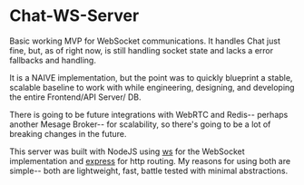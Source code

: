 # Chat-WS-Server

Basic working MVP for WebSocket communications. It handles Chat just fine, but, as of right now, is still handling socket state and lacks a error fallbacks and handling. 

It is a NAIVE implementation, but the point was to quickly blueprint a stable, scalable baseline to work with while engineering, designing, and developing the entire Frontend/API Server/ DB.

There is going to be future integrations with WebRTC and Redis-- perhaps another Mesage Broker-- for scalability, so there's going to be a lot of breaking changes in the future.

This server was built with NodeJS using [ws](https://www.npmjs.com/package/ws) for the WebSocket implementation and [express](https://www.npmjs.com/package/express) for http routing. My reasons for using both are simple-- both are lightweight, fast, battle tested with minimal abstractions.
